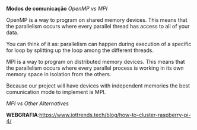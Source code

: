 **Modos de comunicação**
*OpenMP vs MPI*

OpenMP is a way to program on shared memory devices. This means that the parallelism occurs where every parallel thread has access to all of your data.

You can think of it as: parallelism can happen during execution of a specific for loop by splitting up the loop among the different threads.

MPI is a way to program on distributed memory devices. This means that the parallelism occurs where every parallel process is working in its own memory space in isolation from the others.


Because our project will have devices with independent memories the best comunication mode to implement is MPI.


*MPI vs Other Alternatives*

**WEBGRAFIA**:https://www.iottrends.tech/blog/how-to-cluster-raspberry-pi-4/
